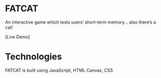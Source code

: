 # FATCAT

An interactive game which tests users’ short-term memory… also there’s a cat!

[Live Demo]


# Technologies

FATCAT is built using JavaScript, HTML Canvas, CSS
